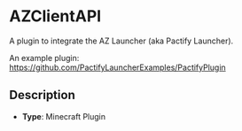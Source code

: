 # AZClientAPI
A plugin to integrate the AZ Launcher (aka Pactify Launcher).

An example plugin: https://github.com/PactifyLauncherExamples/PactifyPlugin

## Description
- **Type**: Minecraft Plugin
